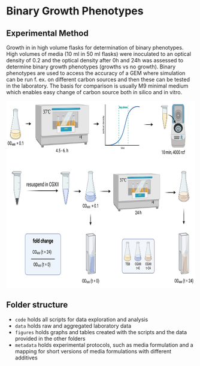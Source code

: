 # Binary Growth Phenotypes

## Experimental Method
Growth in in high volume flasks for determination of binary phenotypes. High volumes of media (10 ml in 50 ml flasks) were inoculated to an optical density of 0.2 and the optical density after 0h and 24h was assessed to determine binary growth phenotypes (growths vs no growth). Binary phenotypes are used to access the accuracy of a GEM where simulation can be run f. ex. on different carbon sources and then these can be tested in the laboratory. The basis for comparison is usually M9 minimal medium which enables easy change of carbon source both in silico and in vitro.

<img src="./metadata/binary_growth_phenotypes_protocol.png" height="500" style="background-color:white;"/><br>

## Folder structure
* `code` holds all scripts for data exploration and analysis
* `data` holds raw and aggregated laboratory data
* `figures` holds graphs and tables created with the scripts and the data provided in the other folders
* `metadata` holds experimental protocols, such as media formulation and a mapping for short versions of media formulations with different additives